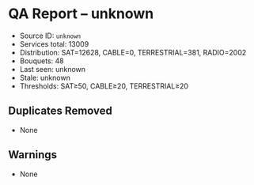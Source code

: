 # QA Report – unknown

- Source ID: `unknown`
- Services total: 13009
- Distribution: SAT=12628, CABLE=0, TERRESTRIAL=381, RADIO=2002
- Bouquets: 48
- Last seen: unknown
- Stale: unknown
- Thresholds: SAT≥50, CABLE≥20, TERRESTRIAL≥20

## Duplicates Removed
- None

## Warnings
- None
